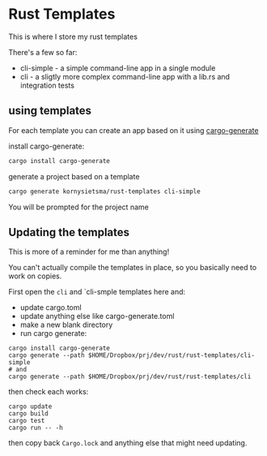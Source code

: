 # Rust Templates

This is where I store my rust templates

There's a few so far:

- cli-simple - a simple command-line app in a single module
- cli - a sligtly more complex command-line app with a lib.rs and integration tests 

## using templates

For each template you can create an app based on it using [cargo-generate](https://cargo-generate.github.io/cargo-generate/index.html)

install cargo-generate:

```sh
cargo install cargo-generate
```

generate a project based on a template

```sh
cargo generate kornysietsma/rust-templates cli-simple
```

You will be prompted for the project name

## Updating the templates

This is more of a reminder for me than anything!

You can't actually compile the templates in place, so you basically need to work on copies.

First open the `cli` and `cli-smple templates here and:

- update cargo.toml
- update anything else like cargo-generate.toml
- make a new blank directory
- run cargo generate:

```shell
cargo install cargo-generate
cargo generate --path $HOME/Dropbox/prj/dev/rust/rust-templates/cli-simple
# and
cargo generate --path $HOME/Dropbox/prj/dev/rust/rust-templates/cli
```

then check each works:

```shell
cargo update
cargo build
cargo test
cargo run -- -h
```

then copy back `Cargo.lock` and anything else that might need updating.
